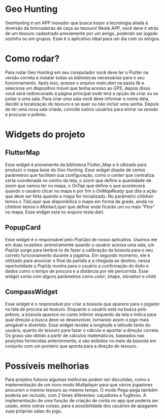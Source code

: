 # Geo Hunting
GeoHunting é um APP inovador que busca trazer a tecnologia aliada à diversão de brincadeiras de caça ao tesouro! Neste APP, você deve ir atrás de um tesouro cadastrado previamente por um amigo, podendo ser jogado sozinho ou em grupos. Esse é o aplicativo ideal para um dia com os amigos.
# Como rodar?
Para rodar Geo Hunting em seu computador você deve ter o Flutter na versão correta e instalar todas as bibliotecas necessárias para o seu funcionamento. Após isso, acesse o arquivo _main.dart_ na pasta _lib_ e selecione um dispositivo móvel que tenha acesso ao _GPS_, depois disso você será redireconado à página principal onde terá a opção de criar ou se juntar a uma sala. Para criar uma sala você deve informar o nome dela, decidir a localização do tesouro e se quer ou não incluir uma senha. Depois de ter uma nova sala criada, convide outros usuários para entrar na sessão e procurar o prêmio.
# Widgets do projeto
## FlutterMap
Esse widget é proveniente da biblioteca Flutter_Map e é utlizado para produzir o mapa base do Geo Hunting. Esse widget dispõe de certos parâmetros que facilitam sua configuração, como o _center_ que centraliza certa coordenada no centro da tela, o _zoom_ que define a quantidade de zoom que vamos ter no mapa, o _OnTap_ que define o que acontecerá quando o usuário clicar no mapa e por fim o _OnMapReady_ que dita a ação que deve ser feita quando o mapa for inicializado. No parâmetro _children_ temos o _TileLayer_ que disponibiliza o mapa em forma de grade, ainda no _children_ temos o _MarkerLayer_ que define onde ficarão um ou mais "Pins" no mapa. Esse widget está no arquivo teste.dart.
## PopupCard
Esse widget é o responsável pelo _PopUps_ de nosso aplicativa. Usamos ele em duas ocasiões: primeiramente quando o usuário acessa uma sala,  um _PopUp_ surge para lembrá-lo de fazer a calibração da bússola para o seu correto funcionamento durante a jogatina. Em segundo momento, ele é utilizado para anunciar o final da partida e a chegada ao destino, nessa oportunidade o _PopUp_ mostra para o usuário a confirmação do êxito e dados como o tempo de procura e a distância por ele percorrida. Esse widget conta com alguns parâmetros como _color_, _shape_, _elevation_ e _child_.
## CompassWidget
Esse widget é o responsável por criar a bússola que aparece para o jogador na tela de procura ao tesouro. Enquanto o usuário está na busca pelo prêmio, a bússola aparece no canto inferior esquerdo da tela e indica para qual direção a busca deve se desenvolver, tornando assim o jogo mais amigável e divertido. Esse widget recebe a longitude e latitude tanto do usuário, quanto do tesouro para fazer o cálculo e apontar a direção correta. Os graus são obtido a partir de cálculos matemáticos, baseados nas posições fornecidas anteriormente, e são exibidos no meio da bússola em conjunto com um ponteiro que aponta para a direção do tesouro.

# Possíveis melhorias
Para projetos futuros algumas melhorias podem ser discutidas, como a implementação de um novo modo _Multiplayer_ para que vários jogadores procurem o mesmo tesouro ao mesmo tempo. O modo Pega-pega também poderia ser incluído, com 2 times diferentes: caçadores e fugitivos. A implementação de uma função de criação de conta no app que poderia ser usado, entre outras coisas, para a possibilidade dos usuários de apagarem suas próprias salas do jogo.
